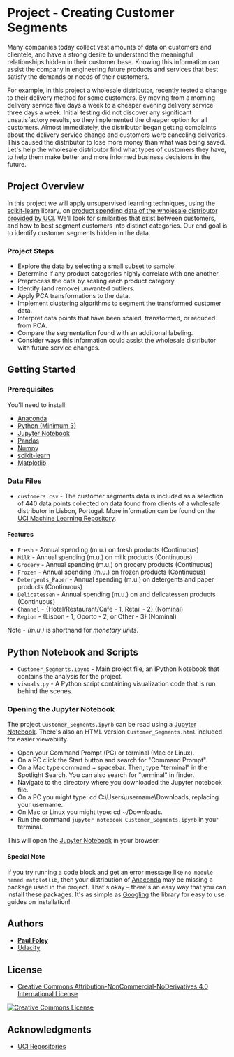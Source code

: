 # Project - Creating Customer Segments

Many companies today collect vast amounts of data on customers and clientele, and have a strong desire to understand the meaningful relationships hidden in their customer base. Knowing this information can assist the company in engineering future products and services that best satisfy the demands or needs of their customers.

For example, in this project a wholesale distributor, recently tested a change to their delivery method for some customers. By moving from a morning delivery service five days a week to a cheaper evening delivery service three days a week. Initial testing did not discover any significant unsatisfactory results, so they implemented the cheaper option for all customers. Almost immediately, the distributor began getting complaints about the delivery service change and customers were canceling deliveries. This caused the distributor to lose more money than what was being saved. Let's help the wholesale distributor find what types of customers they have, to help them make better and more informed business decisions in the future.

## Project Overview

In this project we will apply unsupervised learning techniques, using the [scikit-learn](https://anaconda.org/anaconda/scikit-learn) library, on [product spending data of the wholesale distributor provided by UCI](https://archive.ics.uci.edu/ml/datasets/Wholesale+customers). We'll look for similarities that exist between customers, and how to best segment customers into distinct categories. Our end goal is to identify customer segments hidden in the data. 

### Project Steps

* Explore the data by selecting a small subset to sample.
* Determine if any product categories highly correlate with one another. 
* Preprocess the data by scaling each product category.
* Identify (and remove) unwanted outliers. 
* Apply PCA transformations to the data.
* Implement clustering algorithms to segment the transformed customer data.
* Interpret data points that have been scaled, transformed, or reduced from PCA.
* Compare the segmentation found with an additional labeling.
* Consider ways this information could assist the wholesale distributor with future service changes.


## Getting Started

### Prerequisites

You'll need to install:

* [Anaconda](https://www.continuum.io/downloads)
* [Python (Minimum 3)](https://www.continuum.io/blog/developer-blog/python-3-support-anaconda)
* [Jupyter Notebook](http://ipython.org/notebook.html)
* [Pandas](https://anaconda.org/anaconda/pandas)
* [Numpy](https://anaconda.org/anaconda/numpy)
* [scikit-learn](https://anaconda.org/anaconda/scikit-learn)
* [Matplotlib](https://anaconda.org/anaconda/matplotlib)

### Data Files

* `customers.csv` - The customer segments data is included as a selection of 440 data points collected on data found from clients of a wholesale distributor in Lisbon, Portugal. More information can be found on the [UCI Machine Learning Repository](https://archive.ics.uci.edu/ml/datasets/Wholesale+customers).

#### Features

* `Fresh` - Annual spending (m.u.) on fresh products (Continuous)
* `Milk` - Annual spending (m.u.) on milk products (Continuous)
* `Grocery` - Annual spending (m.u.) on grocery products (Continuous)
* `Frozen` - Annual spending (m.u.) on frozen products (Continuous)
* `Detergents_Paper` - Annual spending (m.u.) on detergents and paper products (Continuous)
* `Delicatessen` - Annual spending (m.u.) on and delicatessen products (Continuous)
* `Channel` - {Hotel/Restaurant/Cafe - 1, Retail - 2} (Nominal)
* `Region` - {Lisbon - 1, Oporto - 2, or Other - 3} (Nominal) 

Note - *(m.u.)* is shorthand for *monetary units*.


## Python Notebook and Scripts

* `Customer_Segments.ipynb` - Main project file, an IPython Notebook that contains the analysis for the project.
* `visuals.py` - A Python script containing visualization code that is run behind the scenes.

### Opening the Jupyter Notebook

The project `Customer_Segments.ipynb` can be read using a [Jupyter Notebook](http://ipython.org/notebook.html). There's also an HTML version `Customer_Segments.html` included for easier viewability.

* Open your Command Prompt (PC) or terminal (Mac or Linux).
* On a PC click the Start button and search for "Command Prompt".
* On a Mac type command + spacebar. Then, type "terminal" in the Spotlight Search. You can also search for "terminal" in finder.
* Navigate to the directory where you downloaded the Jupyter notebook file.
* On a PC you might type: cd C:\Users\username\Downloads\, replacing your username.
* On Mac or Linux you might type: cd ~/Downloads.
* Run the command `jupyter notebook Customer_Segments.ipynb` in your terminal.

This will open the [Jupyter Notebook](http://ipython.org/notebook.html) in your browser.

#### Special Note

If you try running a code block and get an error message like `no module named matplotlib`, then your distribution of [Anaconda](https://www.continuum.io/downloads) may be missing a package used in the project. That's okay – there's an easy way that you can install these packages. It's as simple as [Googling](https://www.google.com/) the library for easy to use guides on installation!


## Authors

* **[Paul Foley](https://github.com/paulfoley)**
* [Udacity](https://www.udacity.com/)


## License

* <a rel="license" href="https://creativecommons.org/licenses/by-nc-nd/4.0/"> Creative Commons Attribution-NonCommercial-NoDerivatives 4.0 International License</a>

<a rel="license" href="https://creativecommons.org/licenses/by-nc-nd/4.0/">
	<img alt="Creative Commons License" style="border-width:0" src="https://i.creativecommons.org/l/by-nc-nd/4.0/88x31.png" />
</a>


## Acknowledgments

* [UCI Repositories](https://archive.ics.uci.edu/ml/datasets/Wholesale+customers)

